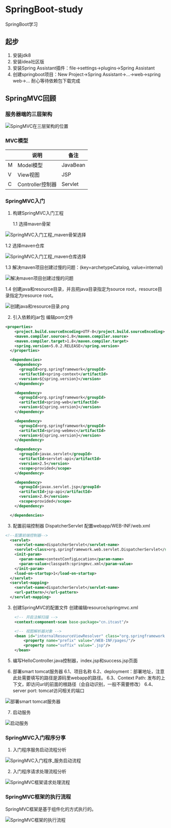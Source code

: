 # SpringBoot-study
SpringBoot学习

## 起步
1. 安装jdk8  
2. 安装idea社区版  
3. 安装Spring Assistant插件：file->settings->plugins->Spring Assistant  
4. 创建springboot项目：New Project->Spring Assistant->...->web->spring web->...  耐心等待依赖包下载完成  

## SpringMVC回顾

### 服务器端的三层架构

![SpingMVC在三层架构的位置](./服务器端的三层架构.png)

### MVC模型

|        | 说明  | 备注  |
|  ----  | ----  |----  |
| M | Model模型 |JavaBean  |
| V  | View视图 |JSP  |
| C  | Controller控制器 |Servlet  |

### SpringMVC入门
1. 构建SpringMVC入门工程

   1.1 选择maven骨架
   
![SpringMVC入门工程_maven骨架选择](./SpringMVC入门工程_maven骨架选择.png)

   1.2 选择maven仓库
   
![SpringMVC入门工程_maven仓库选择](./SpringMVC入门工程_maven仓库选择.png)

   1.3 解决maven项目创建过慢的问题：(key=archetypeCatalog, value=internal)
   
![解决maven项目创建过慢的问题](./解决maven项目创建过慢的问题.png) 

   1.4 创建java和resource目录，并且把java目录指定为source root，resource目录指定为resource root。
   
![创建java和resource目录.png](./创建java和resource目录.png)

2. 引入依赖的jar包
编辑pom文件
```xml
<properties>
    <project.build.sourceEncoding>UTF-8</project.build.sourceEncoding>
    <maven.compiler.source>1.8</maven.compiler.source>
    <maven.compiler.target>1.8</maven.compiler.target>
    <spring.version>5.0.2.RELEASE</spring.version>
  </properties>

  <dependencies>
    <dependency>
      <groupId>org.springframework</groupId>
      <artifactId>spring-context</artifactId>
      <version>${spring.version}</version>
    </dependency>

    <dependency>
      <groupId>org.springframework</groupId>
      <artifactId>spring-web</artifactId>
      <version>${spring.version}</version>
    </dependency>

    <dependency>
      <groupId>org.springframework</groupId>
      <artifactId>spring-webmvc</artifactId>
      <version>${spring.version}</version>
    </dependency>

    <dependency>
      <groupId>javax.servlet</groupId>
      <artifactId>servlet-api</artifactId>
      <version>2.5</version>
      <scope>provided</scope>
    </dependency>

    <dependency>
      <groupId>javax.servlet.jsp</groupId>
      <artifactId>jsp-api</artifactId>
      <version>2.0</version>
      <scope>provided</scope>
    </dependency>

  </dependencies>
```
3. 配置前端控制器 DispatcherServlet
配置webapp/WEB-INF/web.xml
```xml
<!--配置前端控制器-->
  <servlet>
    <servlet-name>dispatcherServlet</servlet-name>
    <servlet-class>org.springframework.web.servlet.DispatcherServlet</servlet-class>
    <init-param>
      <param-name>contextConfigLocation</param-name>
      <param-value>classpath:springmvc.xml</param-value>
    </init-param>
    <load-on-startup>1</load-on-startup>
  </servlet>
  <servlet-mapping>
    <servlet-name>dispatcherServlet</servlet-name>
    <url-pattern>/</url-pattern>
  </servlet-mapping>
```
3. 创建SpringMVC的配置文件
创建编辑resource/springmvc.xml
```xml
    <!-- 开启注解扫描 -->
    <context:component-scan base-package="cn.itcast"/>

    <!-- 视图解析器对象 -->
    <bean id="internalResourceViewResolver" class="org.springframework.web.servlet.view.InternalResourceViewResolver">
        <property name="prefix" value="/WEB-INF/pages/"/>
        <property name="suffix" value=".jsp"/>
    </bean>
```

5. 编写HelloController.java控制器，index.jsp和success.jsp页面

6. 部署smart tomcat服务器
  6.1、项目名称
  6.2、deployment：部署地址，注意此处需要填写的路径是源码里webapp的路径。
  6.3、Context Path: 发布的上下文，即访问url的前面的根路径（会自动识别，一般不需要修改）
  6.4、server port: tomcat访问相关的端口
  
![部署smart tomcat服务器](./部署smart-tomcat服务器.png)

7. 启动服务

![启动服务](./启动服务.png)

### SpringMVC入门程序分享
1. 入门程序服务启动流程分析

![SpringMVC入门程序_服务启动流程](./SpringMVC入门程序_服务启动流程.png)

2. 入门程序请求处理流程分析

![SpringMVC框架请求处理流程](./SpringMVC框架请求处理流程.png)

### SpringMVC框架的执行流程
SpringMVC框架是基于组件化的方式执行的。

![SpringMVC框架的执行流程](./SpringMVC框架的执行流程.png)
